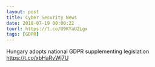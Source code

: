 ```yaml
---
layout: post
title: Cyber Security News
date: 2018-07-19 00:00:22
tourl: https://t.co/U9KYaU2Lgx
tags: [GDPR]
---
```

Hungary adopts national GDPR supplementing legislation https://t.co/xbHaRvWj7U